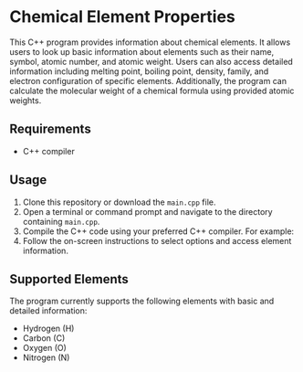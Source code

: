 # Chemical Element Properties

This C++ program provides information about chemical elements. It allows users to look up basic information about elements such as their name, symbol, atomic number, and atomic weight. Users can also access detailed information including melting point, boiling point, density, family, and electron configuration of specific elements. Additionally, the program can calculate the molecular weight of a chemical formula using provided atomic weights.

## Requirements

- C++ compiler

## Usage

1. Clone this repository or download the `main.cpp` file.
2. Open a terminal or command prompt and navigate to the directory containing `main.cpp`.
3. Compile the C++ code using your preferred C++ compiler. For example:
5. Follow the on-screen instructions to select options and access element information.

## Supported Elements

The program currently supports the following elements with basic and detailed information:

- Hydrogen (H)
- Carbon (C)
- Oxygen (O)
- Nitrogen (N)

